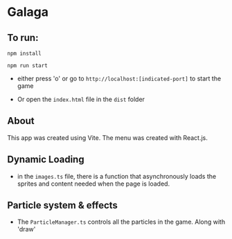 # Galaga

## To run:

`npm install`

`npm run start`

- either press 'o' or go to `http://localhost:[indicated-port]` to start the game

- Or open the `index.html` file in the `dist` folder

## About

This app was created using Vite. The menu was created with React.js.

## Dynamic Loading
- in the `images.ts` file, there is a function that asynchronously loads the sprites and content needed when the page is loaded.

## Particle system & effects
- The `ParticleManager.ts` controls all the particles in the game. Along with 'draw'